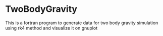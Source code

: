 # TwoBodyGravity
This is a fortran program to generate data for two body gravity simulation using rk4 method and visualize it on gnuplot
